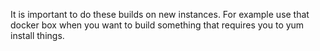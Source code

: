 It is important to do these builds on new instances. For example use that docker box when you want to build something that requires you to yum install things.
